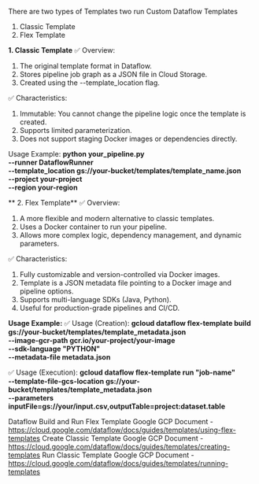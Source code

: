 There are two types of Templates two run Custom Dataflow Templates
1. Classic Template
2. Flex Template

**1. Classic Template**
✅ Overview:
1. The original template format in Dataflow. 
2. Stores pipeline job graph as a JSON file in Cloud Storage.
3. Created using the --template_location flag.

✅ Characteristics:
1. Immutable: You cannot change the pipeline logic once the template is created.
2. Supports limited parameterization.
3. Does not support staging Docker images or dependencies directly.

Usage Example:
**python your_pipeline.py \
  --runner DataflowRunner \
  --template_location gs://your-bucket/templates/template_name.json \
  --project your-project \
  --region your-region**
  

** 2. Flex Template**
✅ Overview:
1. A more flexible and modern alternative to classic templates.
2. Uses a Docker container to run your pipeline.
3. Allows more complex logic, dependency management, and dynamic parameters.

✅ Characteristics:
1. Fully customizable and version-controlled via Docker images.
2. Template is a JSON metadata file pointing to a Docker image and pipeline options.
3. Supports multi-language SDKs (Java, Python).
4. Useful for production-grade pipelines and CI/CD.

**Usage Example:**
✅ Usage (Creation):
**gcloud dataflow flex-template build \
  gs://your-bucket/templates/template_metadata.json \
  --image-gcr-path gcr.io/your-project/your-image \
  --sdk-language "PYTHON" \
  --metadata-file metadata.json**
  
✅ Usage (Execution):
**gcloud dataflow flex-template run "job-name" \
  --template-file-gcs-location gs://your-bucket/templates/template_metadata.json \
  --parameters inputFile=gs://your/input.csv,outputTable=project:dataset.table**

   
Dataflow Build and Run Flex Template Google GCP Document - https://cloud.google.com/dataflow/docs/guides/templates/using-flex-templates
Create Classic Template Google GCP Document - https://cloud.google.com/dataflow/docs/guides/templates/creating-templates
Run Classic Template Google GCP Document - https://cloud.google.com/dataflow/docs/guides/templates/running-templates
